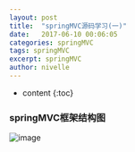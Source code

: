 ```yaml
---
layout: post
title:  "springMVC源码学习(一)"
date:   2017-06-10 00:06:05
categories: springMVC
tags: springMVC
excerpt: springMVC
author: nivelle
---
```


* content
{:toc}

### springMVC框架结构图

![image](http://7xpuj1.com1.z0.glb.clouddn.com/springMVC%E6%A1%86%E6%9E%B6%E6%A8%A1%E5%9E%8B.png)
